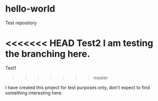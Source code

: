 # hello-world
Test repository

<<<<<<< HEAD
Test2
I am testing the branching here.
=======
Test1
>>>>>>> master

I have created this project for test purposes only, don't expect to find something interesting here.
